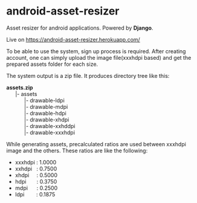 # android-asset-resizer
Asset resizer for android applications. Powered by **Django**.

Live on <a href='https://android-asset-resizer.herokuapp.com/' target="_blank">https://android-asset-resizer.herokuapp.com/</a>

To be able to use the system, sign up process is required. After creating account, one can simply upload the image file(xxxhdpi based) and get the prepared assets folder for each size.

The system output is a zip file. It produces directory tree like this:     

**assets.zip**  
&nbsp;&nbsp;&nbsp;&nbsp;&nbsp;&nbsp;|- assets  
&nbsp;&nbsp;&nbsp;&nbsp;&nbsp;&nbsp;&nbsp;&nbsp;&nbsp;&nbsp;&nbsp;&nbsp;|- drawable-ldpi  
&nbsp;&nbsp;&nbsp;&nbsp;&nbsp;&nbsp;&nbsp;&nbsp;&nbsp;&nbsp;&nbsp;&nbsp;|- drawable-mdpi  
&nbsp;&nbsp;&nbsp;&nbsp;&nbsp;&nbsp;&nbsp;&nbsp;&nbsp;&nbsp;&nbsp;&nbsp;|- drawable-hdpi  
&nbsp;&nbsp;&nbsp;&nbsp;&nbsp;&nbsp;&nbsp;&nbsp;&nbsp;&nbsp;&nbsp;&nbsp;|- drawable-xhdpi  
&nbsp;&nbsp;&nbsp;&nbsp;&nbsp;&nbsp;&nbsp;&nbsp;&nbsp;&nbsp;&nbsp;&nbsp;|- drawable-xxhddpi  
&nbsp;&nbsp;&nbsp;&nbsp;&nbsp;&nbsp;&nbsp;&nbsp;&nbsp;&nbsp;&nbsp;&nbsp;|- drawable-xxxhdpi  


While generating assets, precalculated ratios are used between xxxhdpi image and the others. These ratios are like the following:
- xxxhdpi&nbsp;: 1.0000  
- xxhdpi&nbsp;&nbsp;&nbsp;: 0.7500  
- xhdpi&nbsp;&nbsp;&nbsp;&nbsp;&nbsp;: 0.5000  
- hdpi&nbsp;&nbsp;&nbsp;&nbsp;&nbsp;&nbsp;&nbsp;: 0.3750  
- mdpi&nbsp;&nbsp;&nbsp;&nbsp;&nbsp;&nbsp;: 0.2500  
- ldpi&nbsp;&nbsp;&nbsp;&nbsp;&nbsp;&nbsp;&nbsp; : 0.1875  

